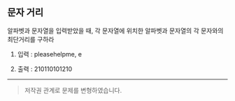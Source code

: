 ## 문자 거리

알파벳과 문자열을 입력받았을 때, 각 문자열에 위치한 알파벳과 문자열의 각 문자와의 최단거리를 구하라

1. 입력 : pleasehelpme, e

2. 출력 : 210110101210

---

> 저작권 관계로 문제를 변형하였습니다.
